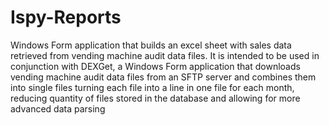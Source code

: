 # Ispy-Reports
Windows Form application that builds an excel sheet with sales data retrieved from vending machine audit data files. It is intended to be used in conjunction with DEXGet, a Windows Form application that downloads vending machine audit data files from an SFTP server and combines them into single files turning each file into a line in one file for each month, reducing quantity of files stored in the database and allowing for more advanced data parsing

